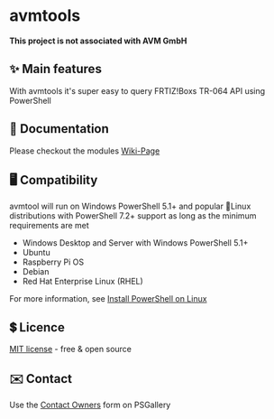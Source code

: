 # avmtools
**This project is not associated with AVM GmbH**



## ✨ Main features
With avmtools it's super easy to query FRTIZ!Boxs TR-064 API using PowerShell


## 📘 Documentation
Please checkout the modules [Wiki-Page](https://github.com/Gincules/avmtools/wiki)


## 🖥 Compatibility
avmtool will run on Windows PowerShell 5.1+ and popular 🐧Linux distributions with PowerShell 7.2+ support as long as the minimum requirements are met
* Windows Desktop and Server with Windows PowerShell 5.1+
* Ubuntu
* Raspberry Pi OS
* Debian
* Red Hat Enterprise Linux (RHEL)

For more information, see [Install PowerShell on Linux](https://learn.microsoft.com/en-us/powershell/scripting/install/installing-powershell-on-linux)


## 💲 Licence
[MIT license](https://github.com/Gincules/avmtools/blob/main/LICENSE) - free & open source


## ✉️ Contact
Use the [Contact Owners](https://www.powershellgallery.com/packages/avmtools) form on PSGallery
